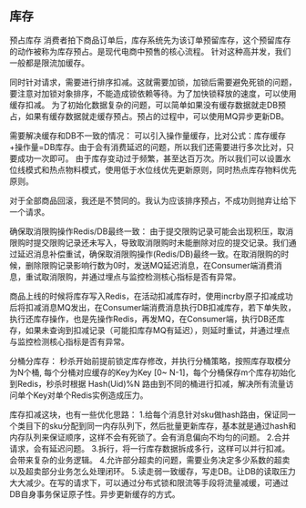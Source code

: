 ## 库存
预占库存
消费者拍下商品订单后，库存系统先为该订单预留库存，这个预留库存的动作被称为库存预占。是现代电商中预售的核心流程。
针对这种高并发，我们一般都是限流加缓存。

同时针对请求，需要进行排序扣减。这就需要加锁，加锁后需要避免死锁的问题，要注意对加锁对象排序，不能造成锁依赖等待。为了加快锁释放的速度，可以使用缓存扣减。
为了初始化数据复杂的问题，可以简单如果没有缓存数据就走DB预占，如果有缓存数据就走缓存预占。预占的过程中，可以使用MQ异步更新DB。

需要解决缓存和DB不一致的情况：
可以引入操作量缓存，比对公式：库存缓存+操作量=DB库存。由于会有消费延迟的问题，所以我们还需要进行多次比对，只要成功一次即可。
由于库存变动过于频繁，甚至达百万次。所以我们可以设置水位线模式和热点物料模式，使用低于水位线优先更新原则，同时热点库存物料优先原则。

对于全部商品回滚，我还是不赞同的。我认为应该排序预占，不成功则抛弃让给下一个请求。

确保取消限购操作Redis/DB最终一致：
由于提交限购记录可能会出现积压，取消限购时提交限购记录还未写入，导致取消限购时未能删除对应的提交记录。我们通过延迟消息补偿重试，确保取消限购操作(Redis/DB)最终一致。在取消限购的时候，删除限购记录影响行数为0时，发送MQ延迟消息，在Consumer端消费消息，重试取消限购，并通过埋点与监控检测核心指标是否有异常。

商品上线的时候将库存写入Redis，在活动扣减库存时，使用incrby原子扣减成功后将扣减消息MQ发出，在Consumer端消费消息执行DB扣减库存，若下单失败，执行还库存操作，也是先操作Redis，再发MQ，在Consumer端，执行DB还库存，如果未查询到扣减记录（可能扣库存MQ有延迟），则延时重试，并通过埋点与监控检测核心指标是否有异常。

分桶分库存：
秒杀开始前提前锁定库存修改，并执行分桶策略，按照库存取模分为N个桶, 每个分桶对应缓存的Key为Key [0~ N-1]，每个分桶保存m个库存初始化到Redis，秒杀时根据 Hash(Uid)%N 路由到不同的桶进行扣减，解决所有流量访问单个Key对单个Redis实例造成压力。

库存扣减这块，也有一些优化思路：
1.给每个消息针对sku做hash路由，保证同一个类目下的sku分配到同一内存队列下，然后批量更新库存，基本就是通过hash和内存队列来保证顺序，这样不会有死锁了。会有消息偏向不均匀的问题。
2.合并请求，会有延迟问题。
3.拆行，将一行库存数据拆成多行，这样可以并行扣减。会带来复杂的业务逻辑。
4.允许部分超卖的问题，需要业务决定多少系数的超卖以及超卖部分业务怎么处理闭环。
5.读走弱一致缓存，写走DB。让DB的读取压力大大减少。在写的请求下，可以通过分布式锁和限流等手段将流量减缓，可通过DB自身事务保证原子性。异步更新缓存的方式。
